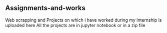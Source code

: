 ## Assignments-and-works
Web scrapping and Projects on which i have worked during my internship is uploaded here
All the projects are in jupyter notebook or in a zip file
